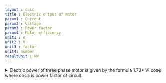 ```yaml
---
layout : calc
title : Electric output of motor
param1 : Current
param2 : Voltage
param3 : Power factor
param4 : Motor efficiency
unit1 : A
unit2 : V
unit3 : factor
unit4: number
resultUnit : kW
---
```



<details>
<summary>
Electric power of three phase motor is given by the formula 1.73* VI cosφ where cosφ is power factor of circuit.
</summary>
Electric power is the rate of doing work or transferring energy, measured inwatts (W), kilowatts (kW) or horsepower (hp).  
One watt is equal to one joule per second or one newton-meter per second. One horsepower is equal to 746 watts or 550 foot-pounds per second. 

In an electric motor, the mechanical power output is defined as the product of the rotational speed (in revolutions per minute or RPM) and the torque (in pound-feet or newton-meters).  

The torque is the twisting force that makes the motor run and is active from 0% to 100% operating speed.  

The power output depends on the speed of the motor and is zero at 0% speed and normally at its maximum at operating speed.  

The efficiency of an electric motor is the ratio of the mechanical power output to the electrical power input.

The electrical power input is the product of the voltage, current and power factor of the motor.

The efficiency of a motor indicates how well it converts electrical energy into mechanical energy. The higher the efficiency, the less energy is wasted as heat and the lower the operating cost.
</details>

<script>  
    const inputs = document.querySelectorAll('input');    
    inputs.forEach(input => {
      // Check on input
      input.addEventListener('input', () => {
            
        // Auto-calculate on every input change
        calculate();
      });      
      // Check on page load
      if (input.value) {
        input.closest('.outlined-field').classList.add('has-content');
      }
    });

    // Calculate function 
    function calculate() {
      const v1 = parseFloat(document.getElementById('param1').value) || 0;
      const v2 = parseFloat(document.getElementById('param2').value) || 0;      
      const v3= parseFloat(document.getElementById('param3').value) || 0;
      const v4= parseFloat(document.getElementById('param4').value) || 0;      
     
      const result = (v1 * v2 * v3* v4 * 1.73 / 1000)      
      document.getElementById('result').innerText = result.toFixed(2);
    }
</script>



